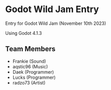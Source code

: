# Godot Wild Jam Entry
Entry for Godot Wild Jam (November 10th 2023)

Using Godot 4.1.3

## Team Members
- Frankie (Sound)
- aqstic96 (Music)
- Daek (Programmer)
- Lucks (Programmer)
- radzo73 (Artist)
